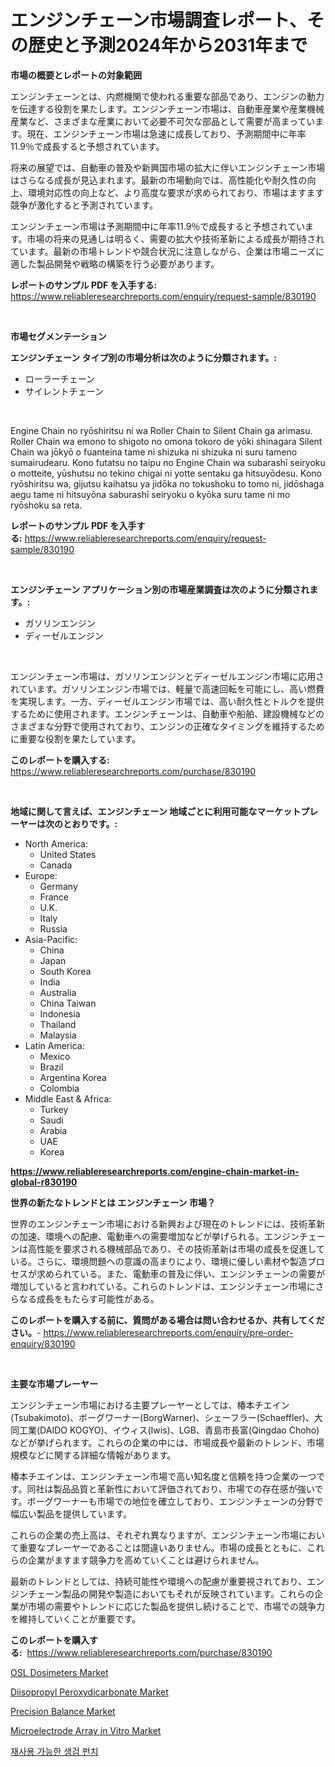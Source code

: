 <p><h1>エンジンチェーン市場調査レポート、その歴史と予測2024年から2031年まで</h1></p><p><strong>市場の概要とレポートの対象範囲</strong></p>
<p><p>エンジンチェーンとは、内燃機関で使われる重要な部品であり、エンジンの動力を伝達する役割を果たします。エンジンチェーン市場は、自動車産業や産業機械産業など、さまざまな産業において必要不可欠な部品として需要が高まっています。現在、エンジンチェーン市場は急速に成長しており、予測期間中に年率11.9％で成長すると予想されています。</p><p>将来の展望では、自動車の普及や新興国市場の拡大に伴いエンジンチェーン市場はさらなる成長が見込まれます。最新の市場動向では、高性能化や耐久性の向上、環境対応性の向上など、より高度な要求が求められており、市場はますます競争が激化すると予測されています。</p><p>エンジンチェーン市場は予測期間中に年率11.9％で成長すると予想されています。市場の将来の見通しは明るく、需要の拡大や技術革新による成長が期待されています。最新の市場トレンドや競合状況に注意しながら、企業は市場ニーズに適した製品開発や戦略の構築を行う必要があります。</p></p>
<p><strong>レポートのサンプル PDF を入手する:</strong> <a href="https://www.reliableresearchreports.com/enquiry/request-sample/830190">https://www.reliableresearchreports.com/enquiry/request-sample/830190</a></p>
<p>&nbsp;</p>
<p><strong>市場セグメンテーション</strong></p>
<p><strong>エンジンチェーン タイプ別の市場分析は次のように分類されます。:</strong></p>
<p><ul><li>ローラーチェーン</li><li>サイレントチェーン</li></ul></p>
<p>&nbsp;</p>
<p><p>Engine Chain no ryōshiritsu ni wa Roller Chain to Silent Chain ga arimasu. Roller Chain wa emono to shigoto no omona tokoro de yōki shinagara Silent Chain wa jōkyō o fuanteina tame ni shizuka ni shizuka ni suru tameno sumairudearu. Kono futatsu no taipu no Engine Chain wa subarashī seiryoku o motteite, yūshutsu no tekino chigai ni yotte sentaku ga hitsuyōdesu. Kono ryōshiritsu wa, gijutsu kaihatsu ya jidōka no tokushoku to tomo ni, jidōshaga aegu tame ni hitsuyōna saburashī seiryoku o kyōka suru tame ni mo ryōshoku sa reta.</p></p>
<p><strong>レポートのサンプル PDF を入手する:</strong>&nbsp;<a href="https://www.reliableresearchreports.com/enquiry/request-sample/830190">https://www.reliableresearchreports.com/enquiry/request-sample/830190</a></p>
<p>&nbsp;</p>
<p><strong> エンジンチェーン アプリケーション別の市場産業調査は次のように分類されます。:</strong></p>
<p><ul><li>ガソリンエンジン</li><li>ディーゼルエンジン</li></ul></p>
<p>&nbsp;</p>
<p><p>エンジンチェーン市場は、ガソリンエンジンとディーゼルエンジン市場に応用されています。ガソリンエンジン市場では、軽量で高速回転を可能にし、高い燃費を実現します。一方、ディーゼルエンジン市場では、高い耐久性とトルクを提供するために使用されます。エンジンチェーンは、自動車や船舶、建設機械などのさまざまな分野で使用されており、エンジンの正確なタイミングを維持するために重要な役割を果たしています。</p></p>
<p><strong>このレポートを購入する:</strong>&nbsp; <a href="https://www.reliableresearchreports.com/purchase/830190">https://www.reliableresearchreports.com/purchase/830190</a></p>
<p>&nbsp;</p>
<p><strong>地域に関して言えば、エンジンチェーン 地域ごとに利用可能なマーケットプレーヤーは次のとおりです。:</strong></p>
<p><ul>
    <li>
        North America:
        <ul>
            <li>United States</li>
            <li>Canada</li>
        </ul>
    </li>
    <li>
        Europe:
        <ul>
            <li>Germany</li>
            <li>France</li>
            <li>U.K.</li>
            <li>Italy</li>
            <li>Russia</li>
        </ul>
    </li>
    <li>
        Asia-Pacific:
        <ul>
            <li>China</li>
            <li>Japan</li>
            <li>South Korea</li>
            <li>India</li>
            <li>Australia</li>
            <li>China Taiwan</li>
            <li>Indonesia</li>
            <li>Thailand</li>
            <li>Malaysia</li>
        </ul>
    </li>
    <li>
        Latin America:
        <ul>
            <li>Mexico</li>
            <li>Brazil</li>
            <li>Argentina Korea</li>
            <li>Colombia</li>
        </ul>
    </li>
    <li>
        Middle East & Africa:
        <ul>
            <li>Turkey</li>
            <li>Saudi</li>
            <li>Arabia</li>
            <li>UAE</li>
            <li>Korea</li>
        </ul>
    </li>
    </ul></p>
<p><strong><a href="https://www.reliableresearchreports.com/engine-chain-market-in-global-r830190">https://www.reliableresearchreports.com/engine-chain-market-in-global-r830190</a></strong>&nbsp;</p>
<p><strong>世界の新たなトレンドとは エンジンチェーン 市場？</strong></p>
<p><p>世界のエンジンチェーン市場における新興および現在のトレンドには、技術革新の加速、環境への配慮、電動車への需要増加などが挙げられる。エンジンチェーンは高性能を要求される機械部品であり、その技術革新は市場の成長を促進している。さらに、環境問題への意識の高まりにより、環境に優しい素材や製造プロセスが求められている。また、電動車の普及に伴い、エンジンチェーンの需要が増加していると言われている。これらのトレンドは、エンジンチェーン市場にさらなる成長をもたらす可能性がある。</p></p>
<p><strong>このレポートを購入する前に、質問がある場合は問い合わせるか、共有してください。</strong>- <a href="https://www.reliableresearchreports.com/enquiry/pre-order-enquiry/830190">https://www.reliableresearchreports.com/enquiry/pre-order-enquiry/830190</a></p>
<p>&nbsp;</p>
<p><strong>主要な市場プレーヤー</strong></p>
<p><p>エンジンチェーン市場における主要プレーヤーとしては、椿本チエイン(Tsubakimoto)、ボーグワーナー(BorgWarner)、シェーフラー(Schaeffler)、大同工業(DAIDO KOGYO)、イウィス(Iwis)、LGB、青島市長富(Qingdao Choho)などが挙げられます。これらの企業の中には、市場成長や最新のトレンド、市場規模などに関する詳細な情報があります。</p><p>椿本チエインは、エンジンチェーン市場で高い知名度と信頼を持つ企業の一つです。同社は製品品質と革新性において評価されており、市場での存在感が強いです。ボーグワーナーも市場での地位を確立しており、エンジンチェーンの分野で幅広い製品を提供しています。</p><p>これらの企業の売上高は、それぞれ異なりますが、エンジンチェーン市場において重要なプレーヤーであることは間違いありません。市場の成長とともに、これらの企業がますます競争力を高めていくことは避けられません。</p><p>最新のトレンドとしては、持続可能性や環境への配慮が重要視されており、エンジンチェーン製品の開発や製造においてもそれが反映されています。これらの企業が市場の需要やトレンドに応じた製品を提供し続けることで、市場での競争力を維持していくことが重要です。</p></p>
<p><strong>このレポートを購入する:</strong>&nbsp;&nbsp;<a href="https://www.reliableresearchreports.com/purchase/830190">https://www.reliableresearchreports.com/purchase/830190</a></p>
<p><p><a href="https://natural-crush-b99.notion.site/OSL-Dosimeters-Market-Research-Report-Its-History-and-Forecast-2024-to-2031-60e6b7ca019c4a1987a795156a0119f2">OSL Dosimeters Market</a></p><p><a href="https://issuu.com/reportprime-2/docs/diisopropyl-peroxydicarbonate-market-size-2030.ppt">Diisopropyl Peroxydicarbonate Market</a></p><p><a href="https://view.publitas.com/reportprime-1/precision-balance-market-trends-forecast-and-competitive-analysis-to-2031/">Precision Balance Market</a></p><p><a href="https://github.com/Krish2023na/Market-Research-Report-List-3/blob/main/microelectrode-array-in-vitro-market.md">Microelectrode Array in Vitro Market</a></p><p><a href="https://github.com/Skyleitney456456/Market-Research-Report-List-1/blob/main/187741522095.md">재사용 가능한 생검 펀치</a></p></p>